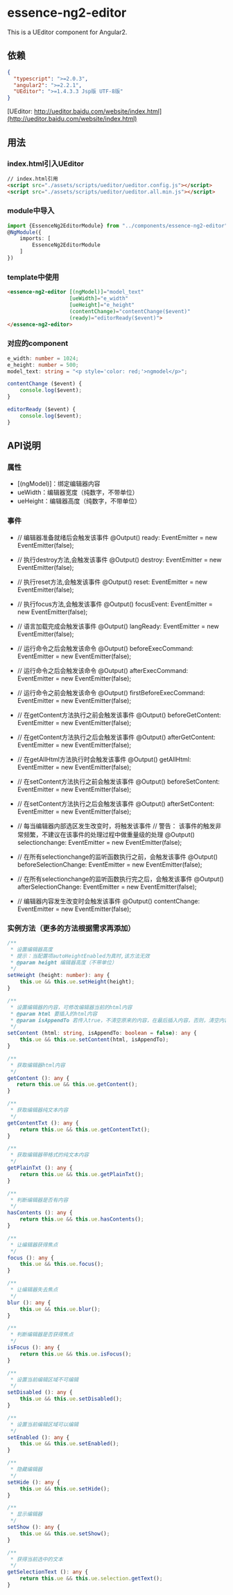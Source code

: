 # essence-ng2-editor

This is a UEditor component for Angular2.

## 依赖
```json
{
  "typescript": ">=2.0.3",
  "angular2": ">=2.2.1",
  "UEditor": ">=1.4.3.3 Jsp版 UTF-8版"
}
```

[UEditor: http://ueditor.baidu.com/website/index.html](http://ueditor.baidu.com/website/index.html)

## 用法

### index.html引入UEditor
```html
// index.html引用
<script src="./assets/scripts/ueditor/ueditor.config.js"></script>
<script src="./assets/scripts/ueditor/ueditor.all.min.js"></script>
```

### module中导入
```typescript
import {EssenceNg2EditorModule} from "../components/essence-ng2-editor";
@NgModule({
    imports: [
        EssenceNg2EditorModule
    ]
})
```

### template中使用
```html
<essence-ng2-editor [(ngModel)]="model_text"
                    [ueWidth]="e_width"
                    [ueHeight]="e_height"
                    (contentChange)="contentChange($event)"
                    (ready)="editorReady($event)">
</essence-ng2-editor>
```

### 对应的component
```typescript
e_width: number = 1024;
e_height: number = 500;
model_text: string = "<p style='color: red;'>ngmodel</p>";

contentChange ($event) {
    console.log($event);
}

editorReady ($event) {
    console.log($event);
}
```

## API说明

### 属性

- [(ngModel)]：绑定编辑器内容
- ueWidth：编辑器宽度（纯数字，不带单位）
- ueHeight：编辑器高度（纯数字，不带单位）

### 事件

- // 编辑器准备就绪后会触发该事件
@Output()
ready: EventEmitter<any> = new EventEmitter<any>(false);

- // 执行destroy方法,会触发该事件
@Output()
destroy: EventEmitter<any> = new EventEmitter<any>(false);

- // 执行reset方法,会触发该事件
@Output()
reset: EventEmitter<any> = new EventEmitter<any>(false);

- // 执行focus方法,会触发该事件
@Output()
focusEvent: EventEmitter<any> = new EventEmitter<any>(false);

- // 语言加载完成会触发该事件
@Output()
langReady: EventEmitter<any> = new EventEmitter<any>(false);

- // 运行命令之后会触发该命令
@Output()
beforeExecCommand: EventEmitter<any> = new EventEmitter<any>(false);

- // 运行命令之后会触发该命令
@Output()
afterExecCommand: EventEmitter<any> = new EventEmitter<any>(false);

- // 运行命令之前会触发该命令
@Output()
firstBeforeExecCommand: EventEmitter<any> = new EventEmitter<any>(false);

- // 在getContent方法执行之前会触发该事件
@Output()
beforeGetContent: EventEmitter<any> = new EventEmitter<any>(false);

- // 在getContent方法执行之后会触发该事件
@Output()
afterGetContent: EventEmitter<any> = new EventEmitter<any>(false);

- // 在getAllHtml方法执行时会触发该事件
@Output()
getAllHtml: EventEmitter<any> = new EventEmitter<any>(false);

- // 在setContent方法执行之前会触发该事件
@Output()
beforeSetContent: EventEmitter<any> = new EventEmitter<any>(false);

- // 在setContent方法执行之后会触发该事件
@Output()
afterSetContent: EventEmitter<any> = new EventEmitter<any>(false);

- // 每当编辑器内部选区发生改变时，将触发该事件
// 警告： 该事件的触发非常频繁，不建议在该事件的处理过程中做重量级的处理
@Output()
selectionchange: EventEmitter<any> = new EventEmitter<any>(false);

- // 在所有selectionchange的监听函数执行之前，会触发该事件
@Output()
beforeSelectionChange: EventEmitter<any> = new EventEmitter<any>(false);

- // 在所有selectionchange的监听函数执行完之后，会触发该事件
@Output()
afterSelectionChange: EventEmitter<any> = new EventEmitter<any>(false);

- // 编辑器内容发生改变时会触发该事件
@Output()
contentChange: EventEmitter<any> = new EventEmitter<any>(false);

### 实例方法（更多的方法根据需求再添加）

```typescript
/**
 * 设置编辑器高度
 * 提示：当配置项autoHeightEnabled为真时,该方法无效
 * @param height 编辑器高度（不带单位）
 */
setHeight (height: number): any {
    this.ue && this.ue.setHeight(height);
}

/**
 * 设置编辑器的内容，可修改编辑器当前的html内容
 * @param html 要插入的html内容
 * @param isAppendTo 若传入true，不清空原来的内容，在最后插入内容，否则，清空内容再插入
 */
setContent (html: string, isAppendTo: boolean = false): any {
    this.ue && this.ue.setContent(html, isAppendTo);
}

/**
 * 获取编辑器html内容
 */
getContent (): any {
   return this.ue && this.ue.getContent();
}

/**
 * 获取编辑器纯文本内容
 */
getContentTxt (): any {
    return this.ue && this.ue.getContentTxt();
}

/**
 * 获取编辑器带格式的纯文本内容
 */
getPlainTxt (): any {
    return this.ue && this.ue.getPlainTxt();
}

/**
 * 判断编辑器是否有内容
 */
hasContents (): any {
    return this.ue && this.ue.hasContents();
}

/**
 * 让编辑器获得焦点
 */
focus (): any {
    this.ue && this.ue.focus();
}

/**
 * 让编辑器失去焦点
 */
blur (): any {
    this.ue && this.ue.blur();
}

/**
 * 判断编辑器是否获得焦点
 */
isFocus (): any {
    return this.ue && this.ue.isFocus();
}

/**
 * 设置当前编辑区域不可编辑
 */
setDisabled (): any {
    this.ue && this.ue.setDisabled();
}

/**
 * 设置当前编辑区域可以编辑
 */
setEnabled (): any {
    this.ue && this.ue.setEnabled();
}

/**
 * 隐藏编辑器
 */
setHide (): any {
    this.ue && this.ue.setHide();
}

/**
 * 显示编辑器
 */
setShow (): any {
    this.ue && this.ue.setShow();
}

/**
 * 获得当前选中的文本
 */
getSelectionText (): any {
    return this.ue && this.ue.selection.getText();
}
```